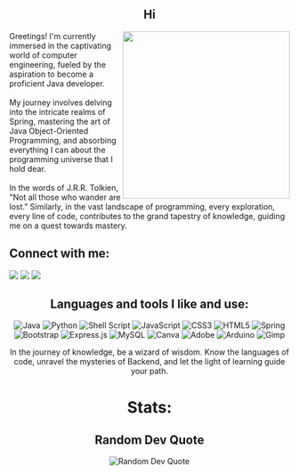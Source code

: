 <div align="center">
  <h2>Hi</h2>
</div>
<img src="https://iili.io/HyiXz8P.png" min-width="300px" max-width="300px" width="300px" align="right">

<p align="left">
Greetings! I'm currently immersed in the captivating world of computer engineering, fueled by the aspiration to become a proficient Java developer.<br>
  <br>My journey involves delving into the intricate realms of Spring, mastering the art of Java Object-Oriented Programming, and absorbing everything I can about the programming universe that I hold dear.<br>
  <br>In the words of J.R.R. Tolkien, "Not all those who wander are lost." Similarly, in the vast landscape of programming, every exploration, every line of code, contributes to the grand tapestry of knowledge, guiding me on a quest towards mastery.
  <br>
</p>

<div align="left">
  <h2>Connect with me:</h2>
  <a href = "mailto:matheuss.cirq@outlook.com"><img src="https://img.shields.io/badge/-Gmail-%23333?style=for-the-badge&logo=gmail&logoColor=white" target="_blank"></a>
  <a href="https://instagram.com/TeuHere" target="_blank"><img src="https://img.shields.io/badge/Instagram-E4405F?style=for-the-badge&logo=instagram&logoColor=white" target="_blank"></a>
  <a href="https://linkedin.com/in/matheus-s-cirqueira-6187b5199" target="_blank"><img src="https://img.shields.io/badge/-LinkedIn-%230077B5?style=for-the-badge&logo=linkedin&logoColor=white" target="_blank"></a>
</div>


<div align="center">
  <h2>Languages and tools I like and use:</h2>
  <img src="https://img.shields.io/badge/java-%23ED8B00.svg?style=flat-square&logo=openjdk&logoColor=white" alt="Java">
  <img src="https://img.shields.io/badge/python-3670A0?style=flat-square&logo=python&logoColor=ffdd54" alt="Python">
  <img src="https://img.shields.io/badge/shell_script-%23121011.svg?style=flat-square&logo=gnu-bash&logoColor=white" alt="Shell Script">
  <img src="https://img.shields.io/badge/javascript-%23323330.svg?style=flat-square&logo=javascript&logoColor=%23F7DF1E" alt="JavaScript">
  <img src="https://img.shields.io/badge/css3-%231572B6.svg?style=flat-square&logo=css3&logoColor=white" alt="CSS3">
  <img src="https://img.shields.io/badge/html5-%23E34F26.svg?style=flat-square&logo=html5&logoColor=white" alt="HTML5">
  <img src="https://img.shields.io/badge/spring-%236DB33F.svg?style=flat-square&logo=spring&logoColor=white" alt="Spring">
  <img src="https://img.shields.io/badge/bootstrap-%238511FA.svg?style=flat-square&logo=bootstrap&logoColor=white" alt="Bootstrap">
  <img src="https://img.shields.io/badge/express.js-%23404d59.svg?style=flat-square&logo=express&logoColor=%2361DAFB" alt="Express.js">
  <img src="https://img.shields.io/badge/mysql-%2300000f.svg?style=flat-square&logo=mysql&logoColor=white" alt="MySQL">
  <img src="https://img.shields.io/badge/Canva-%2300C4CC.svg?style=flat-square&logo=Canva&logoColor=white" alt="Canva">
  <img src="https://img.shields.io/badge/adobe-%23FF0000.svg?style=flat-square&logo=adobe&logoColor=white" alt="Adobe">
  <img src="https://img.shields.io/badge/-Arduino-00979D?style=flat-square&logo=Arduino&logoColor=white" alt="Arduino">
  <img src="https://img.shields.io/badge/Gimp-657D8B?style=for-the-badge&logo=gimp&logoColor=FFFFFF" alt="Gimp">
</div>

<p align="center">
In the journey of knowledge, be a wizard of wisdom. Know the languages of code, unravel the mysteries of Backend, and let the light of learning guide your path.
</p>

<div align="center">
  <h1>Stats:</h1>
  <table style="margin: 0 auto; display: none;">
    <tr>
      <td>
        <img height="170px" src="https://github-readme-streak-stats.herokuapp.com/?user=teteuhere&theme=dark&hide_border=false"/>
      </td>
      <td>
        <img height="170px" src="https://github-readme-stats.vercel.app/api/top-langs/?username=teteuhere&theme=dark&hide_border=false&include_all_commits=true&count_private=false&layout=compact"/> 
      </td>
    </tr>
  </table>
</div>

<div align="center">
  <h2>Random Dev Quote</h2>
  <img src="https://quotes-github-readme.vercel.app/api?type=horizontal&theme=radical" alt="Random Dev Quote">
</div>


